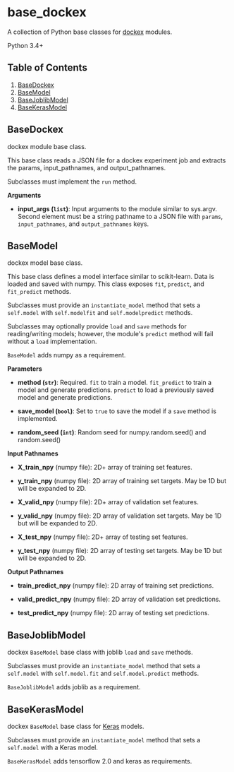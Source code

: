# base_dockex
A collection of Python base classes for [dockex](https://github.com/ConnexonSystems/dockex) modules. 

Python 3.4+

## Table of Contents

1. [BaseDockex](#BaseDockex)
2. [BaseModel](#BaseModel)
3. [BaseJoblibModel](#BaseJoblibModel)
4. [BaseKerasModel](#BaseKerasModel)

<a name="BaseDockex"></a>
## BaseDockex

dockex module base class.

This base class reads a JSON file for a dockex experiment job and extracts
the params, input_pathnames, and output_pathnames.

Subclasses must implement the ```run``` method.

__Arguments__

* **input_args (```list```)**: Input arguments to the module similar to
sys.argv.
Second element must be a string pathname to a JSON file with ```params```,
```input_pathnames```, and ```output_pathnames``` keys.

<a name="BaseModel"></a>
## BaseModel

dockex model base class. 

This base class defines a model interface similar to scikit-learn. Data is 
loaded and saved with numpy. This class exposes ```fit```, ```predict```, 
and ```fit_predict``` methods. 

Subclasses must provide an ```instantiate_model``` method that sets a
```self.model``` with ```self.modelfit``` and ```self.modelpredict```
methods.

Subclasses may optionally provide ```load``` and ```save``` methods for 
reading/writing models; however, the module's ```predict``` method will 
fail without a ```load``` implementation. 

```BaseModel``` adds numpy as a requirement.

__Parameters__

* **method (```str```)**: Required. ```fit``` to train a model. 
```fit_predict``` to train a model and generate predictions. ```predict``` 
to load a previously saved model and generate predictions.

* **save_model (```bool```)**: Set to ```true``` to save the model if a 
```save``` method is implemented.

* **random_seed (```int```)**: Random seed for numpy.random.seed() and 
random.seed()

__Input Pathnames__

* **X_train_npy** (numpy file): 2D+ array of training set features.

* **y_train_npy** (numpy file): 2D array of training set targets. May be
1D but will be expanded to 2D.

* **X_valid_npy** (numpy file): 2D+ array of validation set features.

* **y_valid_npy** (numpy file): 2D array of validation set targets. May be
1D but will be expanded to 2D.

* **X_test_npy** (numpy file): 2D+ array of testing set features.

* **y_test_npy** (numpy file): 2D array of testing set targets. May be
1D but will be expanded to 2D.

__Output Pathnames__

* **train_predict_npy** (numpy file): 2D array of training set predictions.

* **valid_predict_npy** (numpy file): 2D array of validation set 
predictions.

* **test_predict_npy** (numpy file): 2D array of testing set predictions.

<a name="BaseJoblibModel"></a>
## BaseJoblibModel

dockex ```BaseModel``` base class with joblib ```load``` and ```save```
methods.

Subclasses must provide an ```instantiate_model``` method that sets a
```self.model``` with ```self.model.fit``` and ```self.model.predict```
methods.

```BaseJoblibModel``` adds joblib as a requirement.

<a name="BaseKerasModel"></a>
## BaseKerasModel

dockex ```BaseModel``` base class for [Keras](https://github.com/keras-team/keras)
models.

Subclasses must provide an ```instantiate_model``` method that sets a
```self.model``` with a Keras model.

```BaseKerasModel``` adds tensorflow 2.0 and keras as requirements.
